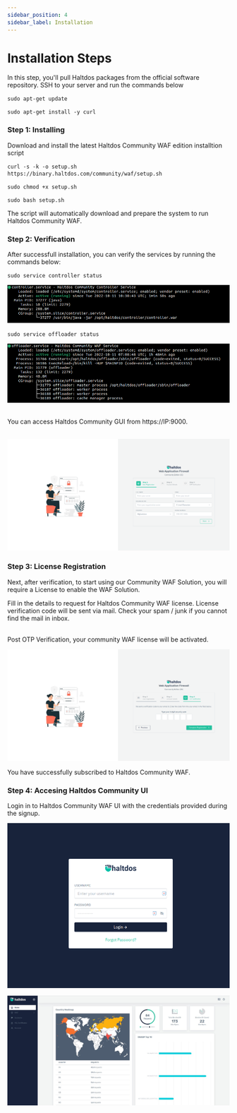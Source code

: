 ```yaml
---
sidebar_position: 4
sidebar_label: Installation
---
```


# Installation Steps

In this step, you'll pull Haltdos packages from the official software repository. SSH to your server and run the commands below

```
sudo apt-get update
```

```
sudo apt-get install -y curl
```

### Step 1: Installing 

Download and install the latest Haltdos Community WAF edition installtion script

```
curl -s -k -o setup.sh https://binary.haltdos.com/community/waf/setup.sh
```

```
sudo chmod +x setup.sh
```

```
sudo bash setup.sh
```

The script will automatically download and prepare the system to run Haltdos Community WAF.

### Step 2: Verification

After successfull installation, you can verify the services by running the commands below:

```
sudo service controller status
```

![haltdos](/img/community-waf/status/controller.png)


```
sudo service offloader status
```

![haltdos](/img/community-waf/status/offloader.png)

<br />
You can access Haltdos Community GUI from https://IP:9000. 
<br /><br />

![haltdos](/img/community-waf/setup/setup.png)  


### Step 3: License Registration

Next, after verification, to start using our Community WAF Solution, you will require a License to enable the WAF Solution.

Fill in the details to request for Haltdos Community WAF license. License verification code will be sent via mail. Check your spam / junk if you cannot find the mail in inbox.

<br />
Post OTP Verification, your community WAF license will be activated.


![signup](/img/community-waf/setup/otp.png)

You have successfully subscribed to Haltdos Community WAF.

### Step 4: Accesing Haltdos Community UI

Login in to Haltdos Community WAF UI with the credentials provided during the signup.

![login](/img/community-waf/setup/login.png)

![overview](/img/community-waf/setup/overview.jpeg)
